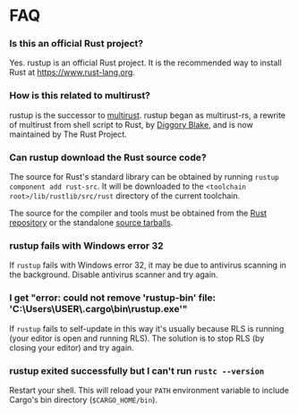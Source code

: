 # FAQ

### Is this an official Rust project?

Yes. rustup is an official Rust project. It is the recommended way to install
Rust at https://www.rust-lang.org.

### How is this related to multirust?

rustup is the successor to [multirust]. rustup began as multirust-rs, a
rewrite of multirust from shell script to Rust, by [Diggory Blake], and is now
maintained by The Rust Project.

[multirust]: https://github.com/brson/multirust
[Diggory Blake]: https://github.com/Diggsey

### Can rustup download the Rust source code?

The source for Rust's standard library can be obtained by running `rustup
component add rust-src`. It will be downloaded to the `<toolchain
root>/lib/rustlib/src/rust` directory of the current toolchain.

The source for the compiler and tools must be obtained from the [Rust
repository] or the standalone [source tarballs].

[rust repository]: https://github.com/rust-lang/rust/
[source tarballs]: https://forge.rust-lang.org/infra/other-installation-methods.html#source-code

### rustup fails with Windows error 32

If `rustup` fails with Windows error 32, it may be due to antivirus scanning
in the background. Disable antivirus scanner and try again.

### I get "error: could not remove 'rustup-bin' file: 'C:\Users\USER\\.cargo\bin\rustup.exe'"

If `rustup` fails to self-update in this way it's usually because RLS is
running (your editor is open and running RLS). The solution is to stop RLS (by
closing your editor) and try again.

### rustup exited successfully but I can't run `rustc --version`

Restart your shell. This will reload your `PATH` environment
variable to include Cargo's bin directory (`$CARGO_HOME/bin`).
